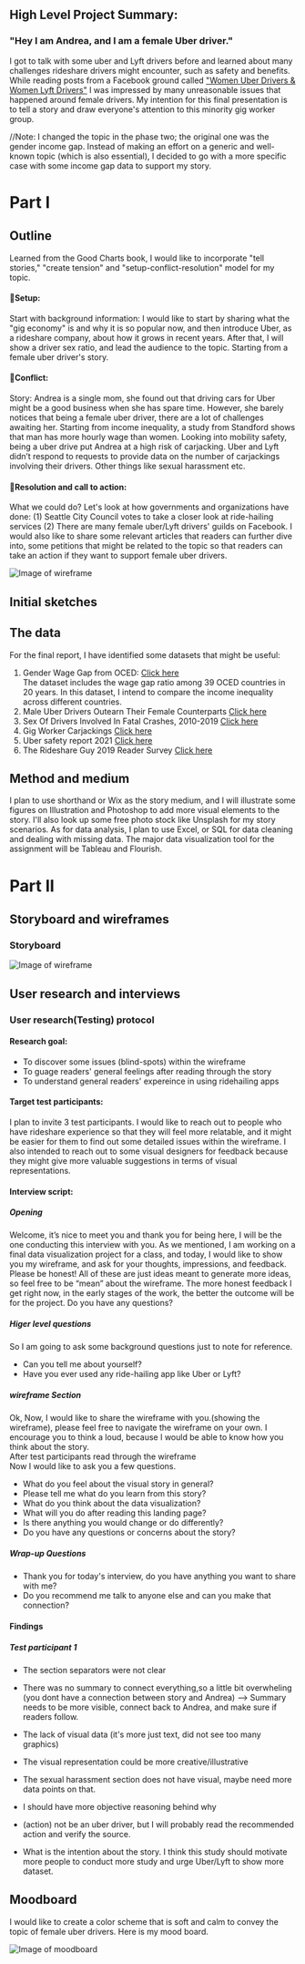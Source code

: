 ## High Level Project Summary:

### "Hey I am Andrea, and I am a female Uber driver." 

I got to talk with some uber and Lyft drivers before and learned about many challenges rideshare drivers might encounter, such as safety and benefits. While reading posts from a Facebook ground called ["Women Uber Drivers & Women Lyft Drivers"](https://www.facebook.com/groups/1065540300147658) I was impressed by many unreasonable issues that happened around female drivers. My intention for this final presentation is to tell a story and draw everyone's attention to this minority gig worker group.

//Note: I changed the topic in the phase two; the original one was the gender income gap. Instead of making an effort on a generic and well-known topic (which is also essential), I decided to go with a more specific case with some income gap data to support my story. 

# Part I

## Outline

Learned from the Good Charts book, I would like to incorporate "tell stories," "create tension" and "setup-conflict-resolution" model for my topic.
<br>
#### 📍Setup:
Start with background information: I would like to start by sharing what the "gig economy" is and why it is so popular now, and then introduce Uber, as a rideshare company, about how it grows in recent years. After that, I will show a driver sex ratio, and lead the audience to the topic. Starting from a female uber driver's story.
#### 📍Conflict:
Story: Andrea is a single mom, she found out that driving cars for Uber might be a good business when she has spare time. However, she barely notices that being a female uber driver, there are a lot of challenges awaiting her. Starting from income inequality, a study from Standford shows that man has more hourly wage than women. Looking into mobility safety, being a uber drive put Andrea at a high risk of carjacking. Uber and Lyft didn’t respond to requests to provide data on the number of carjackings involving their drivers. Other things like sexual harassment etc.  
#### 📍Resolution and call to action:
What we could do? Let's look at how governments and organizations have done: (1) Seattle City Council votes to take a closer look at ride-hailing services (2) There are many female uber/Lyft drivers' guilds on Facebook. I would also like to share some relevant articles that readers can further dive into, some petitions that might be related to the topic so that readers can take an action if they want to support female uber drivers.

![Image of wireframe](/journeymap.png)

## Initial sketches


## The data

For the final report, I have identified some datasets that might be useful:
1. Gender Wage Gap from OCED:  [Click here](https://www.oecd.org/gender/data/employment/)<br>
The dataset includes the wage gap ratio among 39 OCED countries in 20 years. In this dataset, I intend to compare the income inequality across different countries. 
2. Male Uber Drivers Outearn Their Female Counterparts [Click here](https://www-statista-com.cmu.idm.oclc.org/chart/14660/male-uber-drivers-outearn-their-female-counterparts/)
3. Sex Of Drivers Involved In Fatal Crashes, 2010-2019 [Click here](https://www.iii.org/table-archive/20749)
4. Gig Worker Carjackings [Click here](https://github.com/the-markup/investigation-gig-carjacking)
5. Uber safety report 2021 [Click here](https://uber.app.box.com/s/3nh58uemjnp4fa5bonld06w3flg5ckp7?uclick_id=54a4eac5-c19a-425f-ae07-8a8ac83267a6)
6. The Rideshare Guy 2019 Reader Survey [Click here](https://docs.google.com/document/d/1Ep8Rp4gQk6vZfwNm-XthBkM0plof24E4PBxKoOMvYgk/edit)

## Method and medium

I plan to use shorthand or Wix as the story medium, and I will illustrate some figures on Illustration and Photoshop to add more visual elements to the story. I'll also look up some free photo stock like Unsplash for my story scenarios. As for data analysis, I plan to use Excel, or SQL for data cleaning and dealing with missing data. The major data visualization tool for the assignment will be Tableau and Flourish.


# Part II

## Storyboard and wireframes

### Storyboard 
![Image of wireframe](/storyboard1.png)

## User research and interviews

### User research(Testing) protocol

#### Research goal:
- To discover some issues (blind-spots) within the wireframe
- To guage readers' general feelings after reading through the story
- To understand general readers' expereince in using ridehailing apps 

#### Target test participants: 
I plan to invite 3 test participants. I would like to reach out to people who have rideshare experience so that they will feel more relatable, and it might be easier for them to find out some detailed issues within the wireframe. I also intended to reach out to some visual designers for feedback because they might give more valuable suggestions in terms of visual representations.


#### Interview script:
##### Opening
Welcome, it’s nice to meet you and thank you for being here, I will be the one conducting this interview with you. As we mentioned, I am working on a final data visualization project for a class, and today, I would like to show you my wireframe, and ask for your thoughts, impressions, and feedback. Please be honest! All of these are just ideas meant to generate more ideas, so feel free to be “mean” about the wireframe. The more honest feedback I get right now, in the early stages of the work, the better the outcome will be for the project. Do you have any questions?

##### Higer level questions

So I am going to ask some background questions just to note for reference.
- Can you tell me about yourself?
- Have you ever used any ride-hailing app like Uber or Lyft?

##### wireframe Section

Ok, Now, I would like to share the wireframe with you.(showing the wireframe), please feel free to navigate the wireframe on your own. I encourage you to think a loud, because I would be able to know how you think about the story.
<br>
After test participants read through the wireframe
<br>
Now I would like to ask you a few questions.
- What do you feel about the visual story in general?
- Please tell me what do you learn from this story?
- What do you think about the data visualization?
- What will you do after reading this landing page?
- Is there anything you would change or do differently?
- Do you have any questions or concerns about the story?

##### Wrap-up Questions
- Thank you for today's interview, do you have anything you want to share with me?
- Do you recommend me talk to anyone else and can you make that connection?


#### Findings

##### Test participant 1
- The section separators were not clear
- There was no summary to connect everything,so a little bit overwheling (you dont have a connection between story and Andrea) --> Summary needs to be more visible, connect back to Andrea, and make sure if readers follow.
- The lack of visual data (it's more just text, did not see too many graphics)
- The visual representation could be more creative/illustrative
- The sexual harassment section does not have visual, maybe need more data points on that.


- I should have more objective reasoning behind why
-  (action) not be an uber driver, but I will probably read the recommended action and verify the source.
-  What is the intention about the story. I think this study should motivate more people to conduct more study and urge Uber/Lyft to show more dataset.


## Moodboard

I would like to create a color scheme that is soft and calm to convey the topic of female uber drivers. Here is my mood board.

![Image of moodboard](/moodboard.png)
